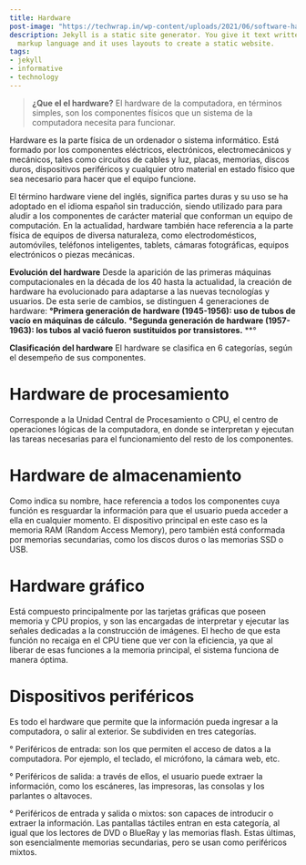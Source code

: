 ```yaml
---
title: Hardware
post-image: "https://techwrap.in/wp-content/uploads/2021/06/software-hardware.jpg"
description: Jekyll is a static site generator. You give it text written in your favorite
  markup language and it uses layouts to create a static website.
tags:
- jekyll
- informative
- technology
---
```




>**¿Que el el hardware?**
El hardware de la computadora, en términos simples, son los componentes físicos que un sistema de la computadora necesita para funcionar.

Hardware es la parte física de un ordenador o sistema informático. Está formado por los componentes eléctricos, electrónicos, electromecánicos y mecánicos, tales como circuitos de cables y luz, placas, memorias, discos duros, dispositivos periféricos y cualquier otro material en estado físico que sea necesario para hacer que el equipo funcione.

El término hardware viene del inglés, significa partes duras y su uso se ha adoptado en el idioma español sin traducción, siendo utilizado para para aludir a los componentes de carácter material que conforman un equipo de computación.
En la actualidad, hardware también hace referencia a la parte física de equipos de diversa naturaleza, como electrodomésticos, automóviles, teléfonos inteligentes, tablets, cámaras fotográficas, equipos electrónicos o piezas mecánicas.


**Evolución del hardware**
Desde la aparición de las primeras máquinas computacionales en la década de los 40 hasta la actualidad, la creación de hardware ha evolucionado para adaptarse a las nuevas tecnologías y usuarios. De esta serie de cambios, se distinguen 4 generaciones de hardware:
**°Primera generación de hardware (1945-1956): uso de tubos de vacío en máquinas de cálculo.**
**°Segunda generación de hardware (1957-1963): los tubos al vació fueron sustituidos por transistores.**
**°

**Clasificación del hardware**
El hardware se clasifica en 6 categorías, según el desempeño de sus componentes.

# Hardware de procesamiento
Corresponde a la Unidad Central de Procesamiento o CPU, el centro de operaciones lógicas de la computadora, en donde se interpretan y ejecutan las tareas necesarias para el funcionamiento del resto de los componentes.

# Hardware de almacenamiento
Como indica su nombre, hace referencia a todos los componentes cuya función es resguardar la información para que el usuario pueda acceder a ella en cualquier momento. El dispositivo principal en este caso es la memoria RAM (Random Access Memory), pero también está conformada por memorias secundarias, como los discos duros o las memorias SSD o USB.

# Hardware gráfico
Está compuesto principalmente por las tarjetas gráficas que poseen memoria y CPU propios, y son las encargadas de interpretar y ejecutar las señales dedicadas a la construcción de imágenes. El hecho de que esta función no recaiga en el CPU tiene que ver con la eficiencia, ya que al liberar de esas funciones a la memoria principal, el sistema funciona de manera óptima.

# Dispositivos periféricos
Es todo el hardware que permite que la información pueda ingresar a la computadora, o salir al exterior. Se subdividen en tres categorías.

° Periféricos de entrada: son los que permiten el acceso de datos a la computadora. Por ejemplo, el teclado, el micrófono, la cámara web, etc.

° Periféricos de salida: a través de ellos, el usuario puede extraer la información, como los escáneres, las impresoras, las consolas y los parlantes o altavoces.

° Periféricos de entrada y salida o mixtos: son capaces de introducir o extraer la información. Las pantallas táctiles entran en esta categoría, al igual que los lectores de DVD o BlueRay y las memorias flash. Estas últimas, son esencialmente memorias secundarias, pero se usan como periféricos mixtos.









